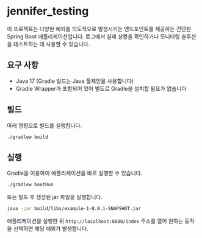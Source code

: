 # jennifer_testing

이 프로젝트는 다양한 예외를 의도적으로 발생시키는 엔드포인트를 제공하는 간단한 Spring Boot 애플리케이션입니다. 로그에서 실패 상황을 확인하거나 모니터링 솔루션을 테스트하는 데 사용할 수 있습니다.

## 요구 사항

- Java 17 (Gradle 빌드는 Java 툴체인을 사용합니다)
- Gradle Wrapper가 포함되어 있어 별도로 Gradle을 설치할 필요가 없습니다

## 빌드

아래 명령으로 빌드를 실행합니다.

```bash
./gradlew build
```

## 실행

Gradle을 이용하여 애플리케이션을 바로 실행할 수 있습니다.

```bash
./gradlew bootRun
```

또는 빌드 후 생성된 jar 파일을 실행합니다.

```bash
java -jar build/libs/example-1-0.0.1-SNAPSHOT.jar
```

애플리케이션을 실행한 뒤 `http://localhost:8080/index` 주소를 열어 원하는 동작을 선택하면 해당 예외가 발생합니다.
